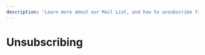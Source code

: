```yaml
---
description: 'Learn more about our Mail List, and how to unsubscribe from emails.'
---
```


# Unsubscribing

